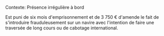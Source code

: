 Contexte: Présence irrégulière à bord

Est puni de six mois d'emprisonnement et de 3 750 € d'amende le fait de s'introduire frauduleusement sur un navire avec l'intention de faire une traversée de long cours ou de cabotage international.